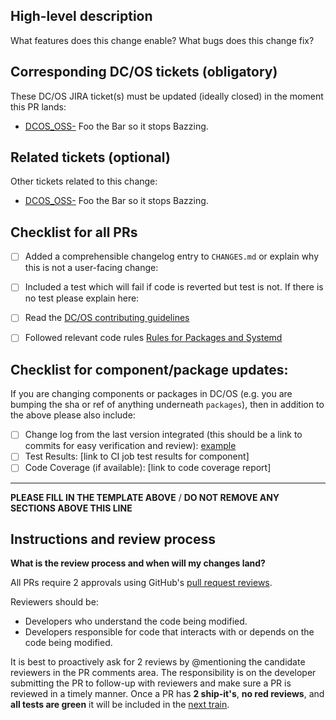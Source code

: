 ## High-level description

What features does this change enable? What bugs does this change fix?


## Corresponding DC/OS tickets (obligatory)

These DC/OS JIRA ticket(s) must be updated (ideally closed) in the moment this PR lands:

  - [DCOS_OSS-<number>](https://jira.mesosphere.com/browse/DCOS_OSS-<number>) Foo the Bar so it stops Bazzing.


## Related tickets (optional)

Other tickets related to this change:

  - [DCOS_OSS-<number>](https://jira.mesosphere.com/browse/DCOS_OSS-<number>) Foo the Bar so it stops Bazzing.


## Checklist for all PRs

  - [ ] Added a comprehensible changelog entry to `CHANGES.md` or explain why this is not a user-facing change:
  - [ ] Included a test which will fail if code is reverted but test is not. If there is no test please explain here:
  - [ ] Read the [DC/OS contributing guidelines](https://github.com/dcos/dcos/blob/master/contributing.md)
  - [ ] Followed relevant code rules [Rules for Packages and Systemd](https://github.com/dcos/dcos/tree/master/docs)


## Checklist for component/package updates:

If you are changing components or packages in DC/OS (e.g. you are bumping the sha or ref of anything underneath `packages`), then in addition to the above please also include:

  - [ ] Change log from the last version integrated (this should be a link to commits for easy verification and review): [example](https://github.com/dcos/dcos-mesos-modules/compare/f6fa27d7c40f4207ba3bb2274e2cfe79b62a395a...6660b90fbbf69a15ef46d0184e36755881d6a5ae)
  - [ ] Test Results: [link to CI job test results for component]
  - [ ] Code Coverage (if available): [link to code coverage report]
___
**PLEASE FILL IN THE TEMPLATE ABOVE** / **DO NOT REMOVE ANY SECTIONS ABOVE THIS LINE**


## Instructions and review process

**What is the review process and when will my changes land?**

All PRs require 2 approvals using GitHub's [pull request reviews](https://help.github.com/articles/about-pull-request-reviews/).

Reviewers should be:
* Developers who understand the code being modified.
* Developers responsible for code that interacts with or depends on the code being modified.

It is best to proactively ask for 2 reviews by @mentioning the candidate reviewers in the PR comments area. The responsibility is on the developer submitting the PR to follow-up with reviewers and make sure a PR is reviewed in a timely manner. Once a PR has **2 ship-it's**, **no red reviews**, and **all tests are green** it will be included in the [next train](https://github.com/dcos/dcos/blob/master/contributing.md).
